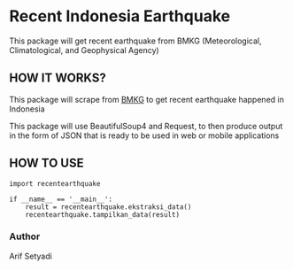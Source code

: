 # Recent Indonesia Earthquake
This package will get recent earthquake from BMKG (Meteorological, Climatological, and Geophysical Agency)

## HOW IT WORKS?
This package will scrape from [BMKG](https://www.bmkg.go.id.com) to get recent earthquake happened in Indonesia

This package will use BeautifulSoup4 and Request, to then produce output in the form of JSON that is ready to be used in web or mobile applications

## HOW TO USE

    import recentearthquake

    if __name__ == '__main__':
        result = recentearthquake.ekstraksi_data()
        recentearthquake.tampilkan_data(result)

### Author
Arif Setyadi
